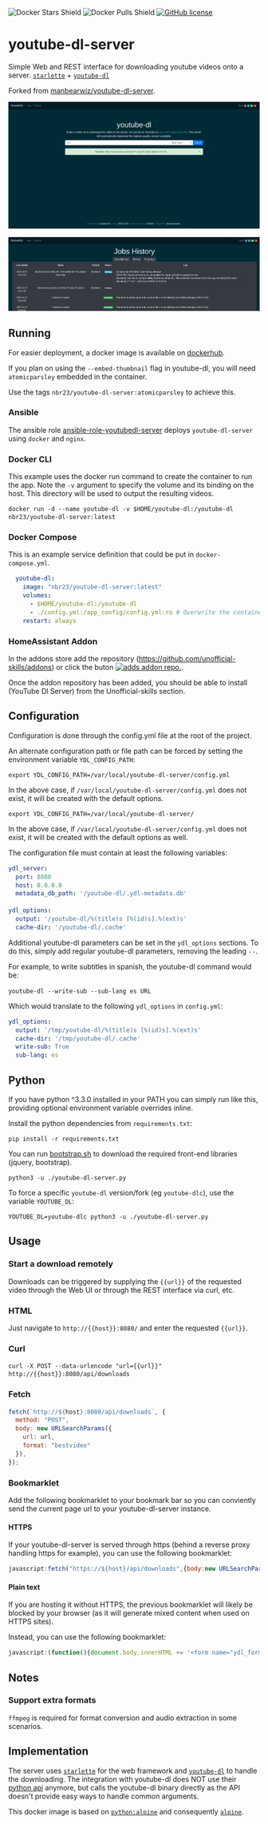 ![Docker Stars Shield](https://img.shields.io/docker/stars/nbr23/youtube-dl-server.svg?style=flat-square)
![Docker Pulls Shield](https://img.shields.io/docker/pulls/nbr23/youtube-dl-server.svg?style=flat-square)
[![GitHub license](https://img.shields.io/badge/license-MIT-blue.svg?style=flat-square)](https://raw.githubusercontent.com/nbr23/youtube-dl-server/master/LICENSE)

# youtube-dl-server

Simple Web and REST interface for downloading youtube videos onto a server.
[`starlette`](https://www.starlette.io/) +
[`youtube-dl`](https://github.com/rg3/youtube-dl)

Forked from [manbearwiz/youtube-dl-server](https://github.com/manbearwiz/youtube-dl-server).

![screenshot][1]


![screenshot][2]

## Running

For easier deployment, a docker image is available on
[dockerhub](https://hub.docker.com/r/nbr23/youtube-dl-server).

If you plan on using the `--embed-thumbnail` flag in youtube-dl,
you will need `atomicparsley` embedded in the container.

Use the tags `nbr23/youtube-dl-server:atomicparsley` to achieve this.

### Ansible

The ansible role
[ansible-role-youtubedl-server](https://github.com/nbr23/ansible-role-youtubedl-server)
deploys `youtube-dl-server` using `docker` and `nginx`.

### Docker CLI

This example uses the docker run command to create the container to run the
app. Note the `-v` argument to specify the volume and its binding on the host.
This directory will be used to output the resulting videos.

```shell
docker run -d --name youtube-dl -v $HOME/youtube-dl:/youtube-dl nbr23/youtube-dl-server:latest
```

### Docker Compose

This is an example service definition that could be put in `docker-compose.yml`.

```yml
  youtube-dl:
    image: "nbr23/youtube-dl-server:latest"
    volumes:
      - $HOME/youtube-dl:/youtube-dl
      - ./config.yml:/app_config/config.yml:ro # Overwrite the container's config file with your own configuration
    restart: always
```
### HomeAssistant Addon

In the addons store add the repository (https://github.com/unofficial-skills/addons) or click the buton [![adds addon repo.](https://my.home-assistant.io/badges/supervisor_add_addon_repository.svg)](https://my.home-assistant.io/redirect/supervisor_add_addon_repository/?repository_url=https%3A%2F%2Fgithub.com%2Funofficial-skills%2Faddons).

Once the addon repository has been added, you should be able to install (YouTube Dl Server) from the Unofficial-skills section.

## Configuration

Configuration is done through the config.yml file at the root of the project.

An alternate configuration path or file path can be forced by setting the environment
variable `YDL_CONFIG_PATH`:

```shell
export YDL_CONFIG_PATH=/var/local/youtube-dl-server/config.yml
```

In the above case, if `/var/local/youtube-dl-server/config.yml` does not exist, it will be created with the default options.

```shell
export YDL_CONFIG_PATH=/var/local/youtube-dl-server/
```

In the above case, if `/var/local/youtube-dl-server/config.yml` does not exist, it will be created with the default options as well.

The configuration file must contain at least the following variables:

```yaml
ydl_server:
  port: 8080
  host: 0.0.0.0
  metadata_db_path: '/youtube-dl/.ydl-metadata.db'

ydl_options:
  output: '/youtube-dl/%(title)s [%(id)s].%(ext)s'
  cache-dir: '/youtube-dl/.cache'
```

Additional youtube-dl parameters can be set in the `ydl_options` sections. To
do this, simply add regular youtube-dl parameters, removing the leading `--`.

For example, to write subtitles in spanish, the youtube-dl command would be:

`youtube-dl --write-sub --sub-lang es URL`

Which would translate to the following `ydl_options` in `config.yml`:

```yaml
ydl_options:
  output: '/tmp/youtube-dl/%(title)s [%(id)s].%(ext)s'
  cache-dir: '/tmp/youtube-dl/.cache'
  write-sub: True
  sub-lang: es
```

## Python

If you have python ^3.3.0 installed in your PATH you can simply run like this,
providing optional environment variable overrides inline.

Install the python dependencies from `requirements.txt`:

```shell
pip install -r requirements.txt
```

You can run
[bootstrap.sh](https://github.com/nbr23/youtube-dl-server/blob/master/bootstrap.sh)
to download the required front-end libraries (jquery, bootstrap).

```shell
python3 -u ./youtube-dl-server.py
```

To force a specific `youtube-dl` version/fork  (eg `youtube-dlc`), use the
variable `YOUTUBE_DL`:

```shell
YOUTUBE_DL=youtube-dlc python3 -u ./youtube-dl-server.py
```

## Usage

### Start a download remotely

Downloads can be triggered by supplying the `{{url}}` of the requested video
through the Web UI or through the REST interface via curl, etc.

### HTML

Just navigate to `http://{{host}}:8080/` and enter the requested `{{url}}`.

### Curl

```shell
curl -X POST --data-urlencode "url={{url}}" http://{{host}}:8080/api/downloads
```

### Fetch

```javascript
fetch(`http://${host}:8080/api/downloads`, {
  method: "POST",
  body: new URLSearchParams({
    url: url,
    format: "bestvideo"
  }),
});
```

### Bookmarklet

Add the following bookmarklet to your bookmark bar so you can conviently send
the current page url to your youtube-dl-server instance.

#### HTTPS

If your youtube-dl-server is served through https (behind a reverse proxy
handling https for example), you can use the following bookmarklet:

```javascript
javascript:fetch("https://${host}/api/downloads",{body:new URLSearchParams({url:window.location.href,format:"bestvideo"}),method:"POST"});
```

#### Plain text

If you are hosting it without HTTPS, the previous bookmarklet will likely be
blocked by your browser (as it will generate mixed content when used on HTTPS
sites).

Instead, you can use the following bookmarklet:

```javascript
javascript:(function(){document.body.innerHTML += '<form name="ydl_form" method="POST" action="http://${host}/api/downloads"><input name="url" type="url" value="'+window.location.href+'"/></form>';document.ydl_form.submit()})();
```

## Notes

### Support extra formats

`ffmpeg` is required for format conversion and audio extraction in some
scenarios.

## Implementation

The server uses [`starlette`](https://www.starlette.io/) for the web framework
and [`youtube-dl`](https://github.com/rg3/youtube-dl) to handle the
downloading. The integration with youtube-dl does NOT use their [python
api](https://github.com/rg3/youtube-dl#embedding-youtube-dl) anymore, but calls
the youtube-dl binary directly as the API doesn't provide easy ways to handle
common arguments.

This docker image is based on
[`python:alpine`](https://registry.hub.docker.com/_/python/) and consequently
[`alpine`](https://hub.docker.com/_/alpine/).

[1]:youtube-dl-server.png
[2]:youtube-dl-server-logs.png
